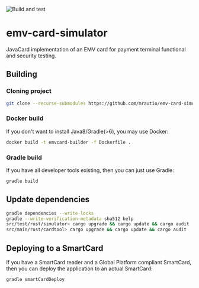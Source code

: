![Build and test](https://github.com/mrautio/emv-card-simulator/workflows/Build%20and%20Test/badge.svg)

# emv-card-simulator

JavaCard implementation of an EMV card for payment terminal functional and security testing.

## Building

### Cloning project

```sh
git clone --recurse-submodules https://github.com/mrautio/emv-card-simulator.git
```

### Docker build

If you don't want to install Java8/Gradle(>6), you may use Docker:

```sh
docker build -t emvcard-builder -f Dockerfile .
```

### Gradle build

If you have all developer tools existing, then you can just use Gradle:

```sh
gradle build
```

## Update dependencies

```sh
gradle dependencies --write-locks
gradle --write-verification-metadata sha512 help
src/test/rust/simulator> cargo upgrade && cargo update && cargo audit
src/main/rust/cardtool> cargo upgrade && cargo update && cargo audit
```

## Deploying to a SmartCard

If you have a SmartCard reader and a Global Platform compliant SmartCard, then you can deploy the application to an actual SmartCard:

```sh
gradle smartCardDeploy
```
